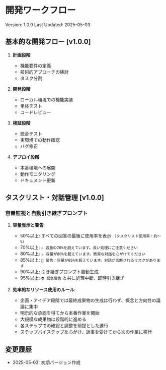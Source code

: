# 開発ワークフロー

Version: 1.0.0
Last Updated: 2025-05-03

## 基本的な開発フロー [v1.0.0]

1. **計画段階**
   - 機能要件の定義
   - 技術的アプローチの検討
   - タスク分割

2. **開発段階**
   - ローカル環境での機能実装
   - 単体テスト
   - コードレビュー

3. **検証段階**
   - 統合テスト
   - 実環境での動作確認
   - バグ修正

4. **デプロイ段階**
   - 本番環境への展開
   - 動作モニタリング
   - ドキュメント更新

## タスクリスト・対話管理 [v1.0.0]

### 容量監視と自動引き継ぎプロンプト

1. **容量表示と警告**:
   - 50%以上: すべての回答の最後に使用率を表示 `（タスクリスト使用率：約〜%）`
   - 70%以上: `⚠️ 容量の70%を超えています。長い処理にご注意ください`
   - 80%以上: `⚠️ 容量が80%を超えています。簡潔な対話を心がけてください`
   - 85%以上: `🚨 警告：容量が85%を超えています。対話が切断されるリスクがあります`
   - 90%以上: 引き継ぎプロンプト自動生成
   - 95%以上: `⛔ 緊急警告` と共に処理中断、即時引き継ぎ

2. **効率的なリソース使用のルール**:
   - 企画・アイデア段階では最終成果物の生成は行わず、概念と方向性の議論に集中
   - 明示的な承認を得てから本番作業を開始
   - 大規模な成果物は段階的に進める
   - 各ステップでの確認と調整を前提とした進行
   - ステップバイステップを心がけ、返事を受けてから次の作業に移行

## 変更履歴
- 2025-05-03: 初期バージョン作成
